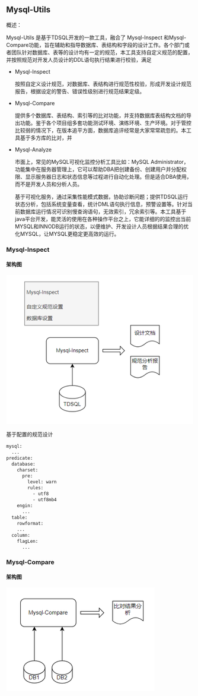 ## Mysql-Utils

概述：

Mysql-Utils 是基于TDSQL开发的一款工具，融合了 Mysql-Inspect 和Mysql-Compare功能，旨在辅助和指导数据库、表结构和字段的设计工作。各个部门或者团队针对数据库、表等的设计均有一定的规范，本工具支持自定义规范的配置，并按照规范对开发人员设计的DDL语句执行结果进行校验，满足

- Mysql-Inspect 

  按照自定义设计规范，对数据库、表结构进行规范性校验，形成开发设计规范报告，根据设定的警告、错误性级别进行规范结果定级。

- Mysql-Compare
  
  提供多个数据库、表结构、索引等的比对功能，并支持数据库表结构文档的导出功能。鉴于各个项目组多套功能测试环境、演练环境、生产环境。对于管控比较弱的情况下，在版本追平方面，数据库追评经常是大家常常疏忽的。本工具基于多方库的比对，并

- Mysql-Analyze
  
  市面上，常见的MySQL可视化监控分析工具比如：MySQL Administrator，功能集中在服务器管理上，它可以帮助DBA把创建备份、创建用户并分配权限、显示服务器日志和状态信息等过程进行自动化处理。但是适合DBA使用，而不是开发人员和分析人员。

  基于可视化服务，通过采集性能模式数据，协助诊断问题；提供TDSQL运行状态分析，包括系统变量查看，统计DML语句执行信息，预警设置等。针对当前数据库运行情况可识别慢查询语句，无效索引，冗余索引等。本工具基于java平台开发，能灵活的使用在各种操作平台之上，它能详细的的监控出当前MYSQL和INNODB运行的状态，以便维护、开发设计人员根据结果合理的优化MYSQL，让MYSQL更稳定更高效的运行。

### Mysql-Inspect 

#### 架构图

![mysql-inspect](./images/mysql-inspect.png)

基于配置的规范设计

```dotnetcli
mysql:
  ...
predicate:
  database:
    charset: 
      pre:
        level: warn
        rules:
          - utf8
          - utf8mb4
    engin:
      ...
  table:
    rowformat:
    ...
  column:
    flagLen: 
      ...
```

### Mysql-Compare

#### 架构图
![mysql-compare](./images/mysql-compare.png)
